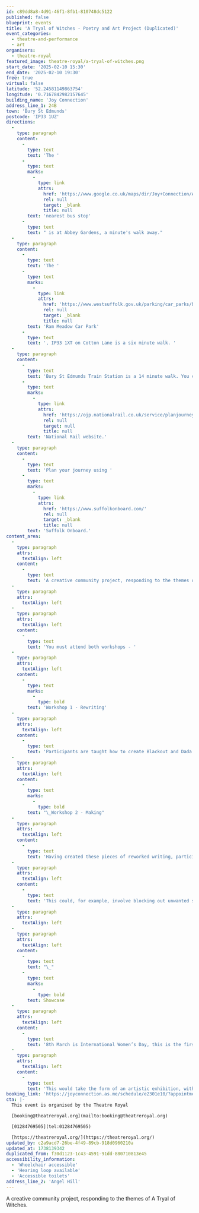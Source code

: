 ```yaml
---
id: c89dd8a8-4d91-46f1-8fb1-810748dc5122
published: false
blueprint: events
title: 'A Tryal of Witches - Poetry and Art Project (Duplicated)'
event_categories:
  - theatre-and-performance
  - art
organisers:
  - theatre-royal
featured_image: theatre-royal/a-tryal-of-witches.png
start_date: '2025-02-10 15:30'
end_date: '2025-02-10 19:30'
free: true
virtual: false
latitude: '52.24581149863754'
longitude: '0.7167842982157645'
building_name: 'Joy Connection'
address_line_1: 24B
town: 'Bury St Edmunds'
postcode: 'IP33 1UZ'
directions:
  -
    type: paragraph
    content:
      -
        type: text
        text: 'The '
      -
        type: text
        marks:
          -
            type: link
            attrs:
              href: 'https://www.google.co.uk/maps/dir/Joy+Connection/Abbey+Gardens,+Bury+Saint+Edmunds+IP33+1UZ/@52.2457319,0.7150201,17z/data=!3m1!4b1!4m14!4m13!1m5!1m1!1s0x47d84daa5b417e05:0xb19c0f95e8a5c03a!2m2!1d0.7167843!2d52.24569!1m5!1m1!1s0x47d84c5b33b6349f:0x705aa29b7dcfba5a!2m2!1d0.716318!2d52.245743!3e0?entry=ttu&g_ep=EgoyMDI1MDEyNi4wIKXMDSoASAFQAw%3D%3D'
              rel: null
              target: _blank
              title: null
        text: 'nearest bus stop'
      -
        type: text
        text: " is at Abbey Gardens, a minute's walk away."
  -
    type: paragraph
    content:
      -
        type: text
        text: 'The '
      -
        type: text
        marks:
          -
            type: link
            attrs:
              href: 'https://www.westsuffolk.gov.uk/parking/car_parks/bse_car_parks/ram-meadow-car-park.cfm'
              rel: null
              target: _blank
              title: null
        text: 'Ram Meadow Car Park'
      -
        type: text
        text: ', IP33 1XT on Cotton Lane is a six minute walk. '
  -
    type: paragraph
    content:
      -
        type: text
        text: 'Bury St Edmunds Train Station is a 14 minute walk. You can check train times and service updates on the '
      -
        type: text
        marks:
          -
            type: link
            attrs:
              href: 'https://ojp.nationalrail.co.uk/service/planjourney/search'
              rel: null
              target: null
              title: null
        text: 'National Rail website.'
  -
    type: paragraph
    content:
      -
        type: text
        text: 'Plan your journey using '
      -
        type: text
        marks:
          -
            type: link
            attrs:
              href: 'https://www.suffolkonboard.com/'
              rel: null
              target: _blank
              title: null
        text: 'Suffolk Onboard.'
content_area:
  -
    type: paragraph
    attrs:
      textAlign: left
    content:
      -
        type: text
        text: 'A creative community project, responding to the themes of A Tryal of Witches. This would take the form of poetry workshops, focusing on Dada and Blackout poetry, and then turning these poems into a small gallery exhibition at the Theatre Royal. Participants also receive tickets to see the show.'
  -
    type: paragraph
    attrs:
      textAlign: left
  -
    type: paragraph
    attrs:
      textAlign: left
    content:
      -
        type: text
        text: 'You must attend both workshops - '
  -
    type: paragraph
    attrs:
      textAlign: left
    content:
      -
        type: text
        marks:
          -
            type: bold
        text: 'Workshop 1 - Rewriting'
  -
    type: paragraph
    attrs:
      textAlign: left
    content:
      -
        type: text
        text: 'Participants are taught how to create Blackout and Dada poetry/writing, using a mixture of pre-existing documents - transcripts from the Bury St Edmunds witch trials, the script for A Tryal of Witches and modern magazine articles about women’s identity/health/place in society.'
  -
    type: paragraph
    attrs:
      textAlign: left
    content:
      -
        type: text
        marks:
          -
            type: bold
        text: "\_Workshop 2 - Making"
  -
    type: paragraph
    attrs:
      textAlign: left
    content:
      -
        type: text
        text: 'Having created these pieces of reworked writing, participants would then work with an artist to transform their poem into art.'
  -
    type: paragraph
    attrs:
      textAlign: left
    content:
      -
        type: text
        text: 'This could, for example, involve blocking out unwanted sections of text with reindeer moss and foliage, or with translucent paper showing the edited work, with the original text underneath (liftable) which has been decorated to fit the themes of the play. Heidi and I are currently figuring out the final details but there will be some flexibility.'
  -
    type: paragraph
    attrs:
      textAlign: left
  -
    type: paragraph
    attrs:
      textAlign: left
    content:
      -
        type: text
        text: "\_"
      -
        type: text
        marks:
          -
            type: bold
        text: Showcase
  -
    type: paragraph
    attrs:
      textAlign: left
    content:
      -
        type: text
        text: '8th March is International Women’s Day, this is the first Saturday of performances for A Tryal of Witches.'
  -
    type: paragraph
    attrs:
      textAlign: left
    content:
      -
        type: text
        text: 'This would take the form of an artistic exhibition, with pieces displayed around the theatre building. These pieces can then stay up until the end of the run, and be gifted to the creators to keep if they would like them. Participants will also be invited to come and see the show.'
booking_link: 'https://joyconnection.as.me/schedule/e2301e10/?appointmentTypeIds%5b%5d=73334942'
cta: |-
  This event is organised by the Theatre Royal 

  [booking@theatreroyal.org](mailto:booking@theatreroyal.org)

  [01284769505](tel:01284769505)

  [https://theatreroyal.org/](https://theatreroyal.org/)
updated_by: c2a9acd7-26be-4f49-89cb-918d0960210a
updated_at: 1738139342
duplicated_from: f30d1123-1c43-4591-91dd-880710813e45
accessibility_information:
  - 'Wheelchair accessible'
  - 'Hearing loop available'
  - 'Accessible toilets'
address_line_2: 'Angel Hill'
---
```

A creative community project, responding to the themes of A Tryal of Witches.